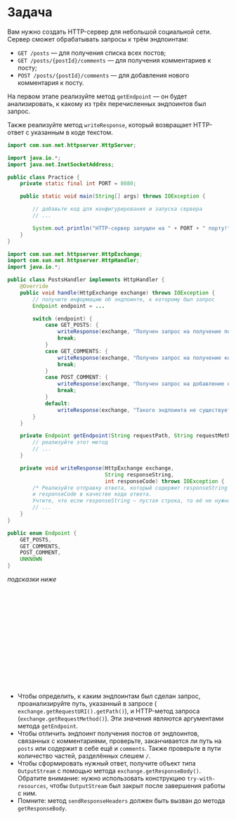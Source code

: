 # Задача

Вам нужно создать HTTP-сервер для небольшой социальной сети. Сервер сможет обрабатывать запросы к трём эндпоинтам:

- `GET /posts` — для получения списка всех постов;
- `GET /posts/{postId}/comments` — для получения комментариев к посту;
- `POST /posts/{postId}/comments` — для добавления нового комментария к посту.

На первом этапе реализуйте метод `getEndpoint` — он будет анализировать, к какому из трёх перечисленных эндпоинтов был
запрос.

Также реализуйте метод `writeResponse`, который возвращает HTTP-ответ с указанным в коде текстом.

```java
import com.sun.net.httpserver.HttpServer;

import java.io.*;
import java.net.InetSocketAddress;

public class Practice {
    private static final int PORT = 8080;

    public static void main(String[] args) throws IOException {

        // добавьте код для конфигурирования и запуска сервера
        // ...

        System.out.println("HTTP-сервер запущен на " + PORT + " порту!");
    }
}
```

```java
import com.sun.net.httpserver.HttpExchange;
import com.sun.net.httpserver.HttpHandler;
import java.io.*;

public class PostsHandler implements HttpHandler {
    @Override
    public void handle(HttpExchange exchange) throws IOException {
        // получите информацию об эндпоинте, к которому был запрос
        Endpoint endpoint = ...

        switch (endpoint) {
            case GET_POSTS: {
                writeResponse(exchange, "Получен запрос на получение постов", 200);
                break;
            }
            case GET_COMMENTS: {
                writeResponse(exchange, "Получен запрос на получение комментариев", 200);
                break;
            }
            case POST_COMMENT: {
                writeResponse(exchange, "Получен запрос на добавление комментария", 200);
                break;
            }
            default:
                writeResponse(exchange, "Такого эндпоинта не существует", 404);
        }
    }

    private Endpoint getEndpoint(String requestPath, String requestMethod) {
        // реализуйте этот метод
        // ...
    }

    private void writeResponse(HttpExchange exchange,
                               String responseString,
                               int responseCode) throws IOException {
        /* Реализуйте отправку ответа, который содержит responseString в качестве тела ответа
        и responseCode в качестве кода ответа.
        Учтите, что если responseString — пустая строка, то её не нужно передавать в ответе. */
        // ...
    }
}
```

```java
public enum Endpoint {
    GET_POSTS,
    GET_COMMENTS,
    POST_COMMENT,
    UNKNOWN
}
```

_подсказки ниже_

<br><br><br><br><br><br><br><br><br><br><br><br><br>

- Чтобы определить, к каким эндпоинтам был сделан запрос, проанализируйте путь, указанный в запросе (
  `exchange.getRequestURI().getPath()`), и HTTP-метод запроса (`exchange.getRequestMethod()`). Эти значения являются
  аргументами метода `getEndpoint`.
- Чтобы отличить эндпоинт получения постов от эндпоинтов, связанных с комментариями, проверьте, заканчивается ли путь на
  `posts` или содержит в себе ещё и `comments`. Также проверьте в пути количество частей, разделённых слешем `/`.
- Чтобы сформировать нужный ответ, получите объект типа `OutputStream` с помощью метода `exchange.getResponseBody()`.
  Обратите внимание: нужно использовать конструкцию `try-with-resources`, чтобы `OutputStream` был закрыт после завершения
  работы с ним.
- Помните: метод `sendResponseHeaders` должен быть вызван до метода `getResponseBody`.
